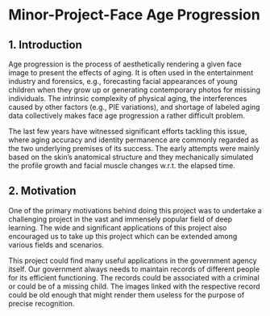 # Minor-Project-Face Age Progression

## 1. Introduction

Age progression is the process of aesthetically rendering a given face image to present the effects of aging. It is often used in the entertainment 
industry and forensics, e.g., forecasting facial appearances of young
children when they grow up or generating contemporary photos for missing
individuals. The intrinsic complexity of physical aging, the interferences
caused by other factors (e.g., PIE variations), and shortage of labeled
aging data collectively makes face age progression a rather difficult
problem.

The last few years have witnessed significant efforts tackling this
issue, where aging accuracy and identity permanence are commonly
regarded as the two underlying premises of its success. The early attempts
were mainly based on the skin’s anatomical structure and they
mechanically simulated the profile growth and facial muscle changes w.r.t.
the elapsed time.

## 2. Motivation

One of the primary motivations behind doing this project was to undertake
a challenging project in the vast and immensely popular field of deep
learning. The wide and significant applications of this project also
encouraged us to take up this project which can be extended among
various fields and scenarios.

This project could find many useful applications in the government agency
itself. Our government always needs to maintain records of different people
for its efficient functioning. The records could be associated with a criminal
or could be of a missing child. The images linked with the respective record
could be old enough that might render them useless for the purpose of
precise recognition.
